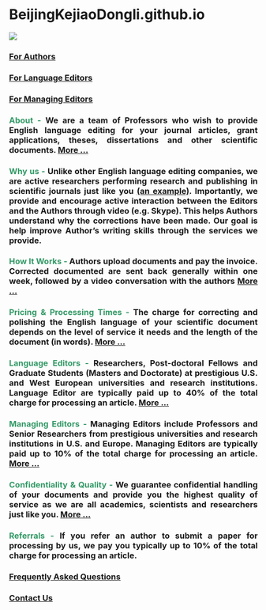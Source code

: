 # BeijingKejiaoDongli.github.io
<img src="http://sites.bu.edu/cliveg/files/2018/09/banner.jpg" class="alignright" />

<h3><strong><a href="https://beijingkejiaodongli.github.io/forAuthor/" target="_blank" rel="noopener">For Authors</a></strong></h3>

<h3><strong><a href="http://sites.bu.edu/cliveg/gailunwen/forlanguageeditors/" target="_blank" rel="noopener">For Language Editors</a></strong></h3>

<h3><strong><a href="http://sites.bu.edu/cliveg/gailunwen/for-managing-editors/" target="_blank" rel="noopener">For Managing Editors</a></strong></h3>

<h3 style="text-align: justify;"><strong><span style="color: #ff00ff;"><span style="color: #339966;">About -</span> </span>We are a team of Professors who wish to provide English language editing for your journal articles, grant applications, theses, dissertations and other scientific documents. <a href="http://sites.bu.edu/cliveg/gailunwen/about/" target="_blank" rel="noopener">More ...</a></strong></h3>

<h3 style="text-align: justify;"><strong><span style="color: #ff00ff;"><span style="color: #339966;">Why us - </span></span></strong>Unlike other English language editing companies, we are active researchers performing research and publishing in scientific journals just like you <a href="http://sites.bu.edu/cliveg/people/professors/prof-ranga-b-myneni/" target="_blank" rel="noopener">(an example)</a>. Importantly, we provide and encourage active interaction between the Editors and the Authors through video (e.g. Skype). This helps Authors understand why the corrections have been made. Our goal is help improve Author’s writing skills through the services we provide.</h3>

<h3 style="text-align: justify;"><strong><span style="color: #339966;">How It Works -</span> Authors upload documents and pay the invoice. Corrected documented are sent back generally within one week, followed by a video conversation with the authors <a href="http://sites.bu.edu/cliveg/gailunwen/how-it-works/" target="_blank" rel="noopener">More ...</a></strong></h3>

<h3 style="text-align: justify;"><strong><span style="color: #339966;">Pricing &amp; Processing Times -</span> The charge for correcting and polishing the English language of your scientific document depends on the level of service it needs and the length of the document (in words). <a href="http://sites.bu.edu/cliveg/gailunwen/pricing-processing/" target="_blank" rel="noopener">More ...</a></strong></h3>

<h3 style="text-align: justify;"><strong><span style="color: #339966;">Language Editors -</span>  Researchers, Post-doctoral Fellows and Graduate Students (Masters and Doctorate) at prestigious U.S. and West European universities and research institutions.  Language Editor are typically paid up to 40% of the total charge for processing an article. <a href="http://sites.bu.edu/cliveg/gailunwen/languageeditors/" target="_blank" rel="noopener">More ...</a></strong></h3>

<h3 style="text-align: justify;"><strong><span style="color: #339966;">Managing Editors -</span> Managing Editors include Professors and Senior Researchers from prestigious universities and research institutions in U.S. and Europe. Managing Editors are typically paid up to 10% of the total charge for processing an article. <a href="http://sites.bu.edu/cliveg/gailunwen/managing-editors/" target="_blank" rel="noopener">More ...</a></strong></h3>

<h3 style="text-align: justify;"><strong><span style="color: #339966;">Confidentiality &amp; Quality -</span> We guarantee confidential handling of your documents and provide you the highest quality of service as we are all academics, scientists and researchers just like you. <a href=" http://sites.bu.edu/cliveg/gailunwen/confidentiality-quality/" target="_blank" rel="noopener">More ...</a></strong></h3>

<h3 style="text-align: justify;"><strong><span style="color: #339966;">Referrals - </span>If you refer an author to submit a paper for processing by us, we pay you typically up to 10% of the total charge for processing an article. </strong></h3>

<h3><a href="http://sites.bu.edu/cliveg/gailunwen/faq/" target="_blank" rel="noopener">F<strong>requently Asked Questions</strong></a></h3>

<h3><strong><a href="http://sites.bu.edu/cliveg/gailunwen/contact-us-2/" target="_blank" rel="noopener">Contact Us</a> </strong></h3>
